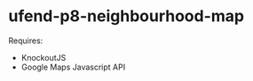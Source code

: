 ufend-p8-neighbourhood-map
============================

Requires:
* KnockoutJS
* Google Maps Javascript API



